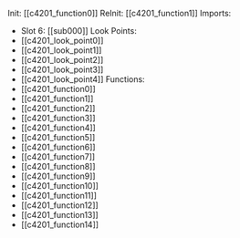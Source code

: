 Init: [[c4201_function0]]
ReInit: [[c4201_function1]]
Imports:
- Slot 6: [[sub000]]
Look Points:
- [[c4201_look_point0]]
- [[c4201_look_point1]]
- [[c4201_look_point2]]
- [[c4201_look_point3]]
- [[c4201_look_point4]]
Functions:
- [[c4201_function0]]
- [[c4201_function1]]
- [[c4201_function2]]
- [[c4201_function3]]
- [[c4201_function4]]
- [[c4201_function5]]
- [[c4201_function6]]
- [[c4201_function7]]
- [[c4201_function8]]
- [[c4201_function9]]
- [[c4201_function10]]
- [[c4201_function11]]
- [[c4201_function12]]
- [[c4201_function13]]
- [[c4201_function14]]
